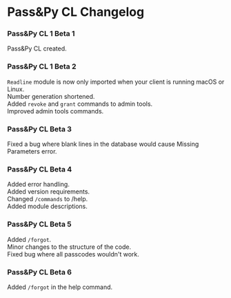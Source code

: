 # Pass&Py CL Changelog</br>
### Pass&Py CL 1 Beta 1
Pass&Py CL created.
### Pass&Py CL 1 Beta 2
```Readline``` module is now only imported when your client is running macOS or Linux.</br>
Number generation shortened.</br>
Added ```revoke``` and ```grant``` commands to admin tools.</br>
Improved admin tools commands.</br>
### Pass&Py CL Beta 3
Fixed a bug where blank lines in the database would cause Missing Parameters error.
### Pass&Py CL Beta 4
Added error handling.</br>
Added version requirements.</br>
Changed ```/commands``` to /help.</br>
Added module descriptions.</br>
### Pass&Py CL Beta 5
Added ```/forgot```.</br>
Minor changes to the structure of the code.</br>
Fixed bug where all passcodes wouldn't work.</br>
### Pass&Py CL Beta 6
Added ```/forgot``` in the help command.</br>
